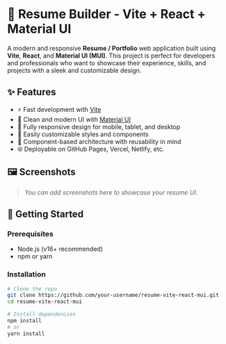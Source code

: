 # 💼 Resume Builder - Vite + React + Material UI

A modern and responsive **Resume / Portfolio** web application built using **Vite**, **React**, and **Material UI (MUI)**. This project is perfect for developers and professionals who want to showcase their experience, skills, and projects with a sleek and customizable design.

## ✨ Features

- ⚡️ Fast development with [Vite](https://vitejs.dev/)
- 💅 Clean and modern UI with [Material UI](https://mui.com/)
- 📱 Fully responsive design for mobile, tablet, and desktop
- 🎨 Easily customizable styles and components
- 🧩 Component-based architecture with reusability in mind
- 🌐 Deployable on GitHub Pages, Vercel, Netlify, etc.

## 🖼️ Screenshots

> _You can add screenshots here to showcase your resume UI._

## 🚀 Getting Started

### Prerequisites

- Node.js (v16+ recommended)
- npm or yarn

### Installation

```bash
# Clone the repo
git clone https://github.com/your-username/resume-vite-react-mui.git
cd resume-vite-react-mui

# Install dependencies
npm install
# or
yarn install